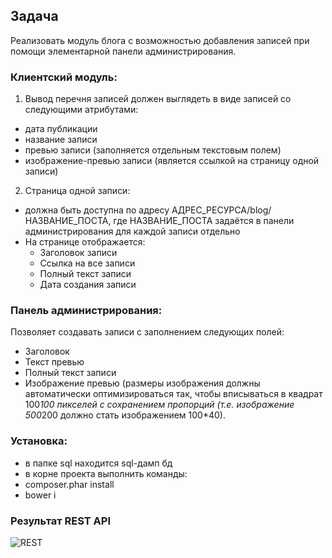 ## Задача
Реализовать модуль блога с возможностью добавления записей при помощи 
элементарной панели администрирования.

### Клиентский модуль: 
1. Вывод перечня записей должен выглядеть в виде записей со следующими 
атрибутами: 
  - дата публикации 
  - название записи 
  - превью записи (заполняется отдельным текстовым полем) 
  - изображение-превью записи (является ссылкой на страницу одной записи) 

2. Страница одной записи: 
  - должна быть доступна по адресу АДРЕС_РЕСУРСА/blog/НАЗВАНИЕ_ПОСТА, где 
НАЗВАНИЕ_ПОСТА задаётся в панели администрирования для каждой записи 
отдельно 
  - На странице отображается: 
    - Заголовок записи 
    - Ссылка на все записи 
    - Полный текст записи 
    - Дата создания записи 

### Панель администрирования: 
Позволяет создавать записи с заполнением следующих полей: 
  - Заголовок 
  - Текст превью 
  - Полный текст записи 
  - Изображение превью (размеры изображения должны автоматически 
оптимизироваться так, чтобы вписываться в квадрат 100*100 пикселей с 
сохранением пропорций (т.е. изображение 500*200 должно стать 
изображением 100*40).

### Установка:
- в папке sql находится sql-дамп бд
- в корне проекта выполнить команды:
- composer.phar install
- bower i

### Результат REST API
![REST](https://1.bp.blogspot.com/-U_G3t7IXe-c/V-bwsBncPQI/AAAAAAAAAOM/OQ2GItBFr6MNvY32BiQgACXvRAaDG7DQQCEw/s1600/%25D0%2592%25D1%258B%25D0%25B4%25D0%25B5%25D0%25BB%25D0%25B5%25D0%25BD%25D0%25B8%25D0%25B5_001.png)